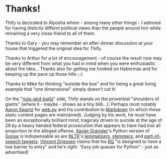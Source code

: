 Thanks!
=======

Thify is decicated to Alyosha whom - among many other things - I admired for having distictly differnt political views than the people around him while remaining a very close friend to all of them.

Thanks to Gary - you may remember an after-dinner discussion at your house that triggered the original idea for Thify.

Thanks to Arthur for a lot of encouragement - of course the result now may be very different from what you had in mind when you were enthusiastic about the idea... Thanks also for getting me hooked on Habermas and for keeping up the pace up those hills ;-) 

Thanks to  Mike for thinking "outside the box" and for being a great living example that "one dimensional" simply doesn't cut it!

On the "[nuts-and-bolts](/thify-how#thify-how-technology)" side, Thify stands on the proverbial "shoulders of giants" (where it - maybe -  shows as a tiny blib...): Perhaps most notably [Aaron Swartz](http://en.wikipedia.org/wiki/Aaron_Swartz) for [web.py](http://webpy.org/) and his contribution to [Markdown](http://en.wikipedia.org/wiki/Markdown) (in which these static content pages are maintained). Judging by his work, he must have been an exceptionally brilliant mind, tragicaly driven to suicide at the age of 26 by a heavy handed federal prosecution that appears to have had lost all proportion to the alleged offense. [Xavier Grangier](https://github.com/grangier)'s Python version of [Goose](https://pypi.python.org/pypi/goose-extractor/) is indispensable as are [NLTK](www.nltk.org)'s [lemmatizers](http://en.wikipedia.org/wiki/Lemmatisation), [stemmers](http://en.wikipedia.org/wiki/Stemming), and [part-of-speech taggers](http://en.wikipedia.org/wiki/Part-of-speech_tagging). [Vincent Driessen](http://nvie.com/about/) claims that his [RQ](http://python-rq.org/) "is designed to have a low barrier to entry" and he's right: "Easy job queues for Python" - just as advertised!